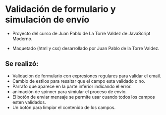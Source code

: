 # Validación de formulario y simulación de envío

-   Proyecto del curso de Juan Pablo de La Torre Valdez de JavaScript Moderno.

-   Maquetado (html y css) desarrollado por Juan Pablo de la Torre Valdez.

## Se realizó:

-   Validación de formulario con expresiones regulares para validar el email.
-   Cambio de estilos para resaltar que el campo esta validado o no.
-   Parrafo que aparece en la parte inferior indicando el error.
-   animación de spinner para simiular el proceso de envío.
-   El botón de enviar mensaje se permite usar cuando todos los campos esten validados.
-   Un botón para limpiar el contenido de los campos.
